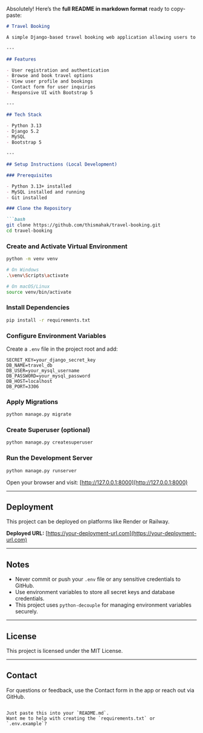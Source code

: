 Absolutely! Here’s the **full README in markdown format** ready to copy-paste:

````markdown
# Travel Booking

A simple Django-based travel booking web application allowing users to book flights, trains, and buses easily.

---

## Features

- User registration and authentication  
- Browse and book travel options  
- View user profile and bookings  
- Contact form for user inquiries  
- Responsive UI with Bootstrap 5  

---

## Tech Stack

- Python 3.13  
- Django 5.2  
- MySQL  
- Bootstrap 5  

---

## Setup Instructions (Local Development)

### Prerequisites

- Python 3.13+ installed  
- MySQL installed and running  
- Git installed  

### Clone the Repository

```bash
git clone https://github.com/thismahak/travel-booking.git
cd travel-booking
````

### Create and Activate Virtual Environment

```bash
python -m venv venv

# On Windows
.\venv\Scripts\activate

# On macOS/Linux
source venv/bin/activate
```

### Install Dependencies

```bash
pip install -r requirements.txt
```

### Configure Environment Variables

Create a `.env` file in the project root and add:

```env
SECRET_KEY=your_django_secret_key
DB_NAME=travel_db
DB_USER=your_mysql_username
DB_PASSWORD=your_mysql_password
DB_HOST=localhost
DB_PORT=3306
```

### Apply Migrations

```bash
python manage.py migrate
```

### Create Superuser (optional)

```bash
python manage.py createsuperuser
```

### Run the Development Server

```bash
python manage.py runserver
```

Open your browser and visit:
[http://127.0.0.1:8000](http://127.0.0.1:8000)

---

## Deployment

This project can be deployed on platforms like Render or Railway.

**Deployed URL:**
[https://your-deployment-url.com](https://your-deployment-url.com)

---

## Notes

* Never commit or push your `.env` file or any sensitive credentials to GitHub.
* Use environment variables to store all secret keys and database credentials.
* This project uses `python-decouple` for managing environment variables securely.

---

## License

This project is licensed under the MIT License.

---

## Contact

For questions or feedback, use the Contact form in the app or reach out via GitHub.

```

Just paste this into your `README.md`.  
Want me to help with creating the `requirements.txt` or `.env.example`?
```
